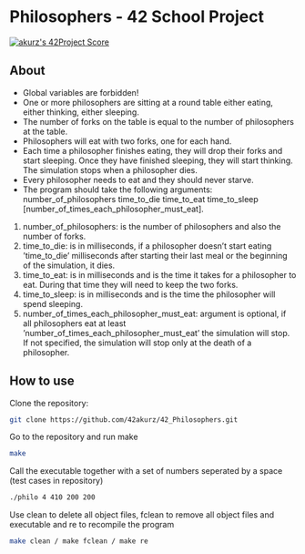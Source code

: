 # Philosophers - 42 School Project

[![akurz's 42Project Score](https://badge42.herokuapp.com/api/project/akurz/Philosophers)](https://github.com/JaeSeoKim/badge42)


## About

* Global variables are forbidden!
* One or more philosophers are sitting at a round table either eating, either thinking, either sleeping.
* The number of forks on the table is equal to the number of philosophers at the table.
* Philosophers will eat with two forks, one for each hand.
* Each time a philosopher finishes eating, they will drop their forks and start sleeping. Once they have finished sleeping, they will start thinking. The simulation stops when a philosopher dies.
* Every philosopher needs to eat and they should never starve.
* The program should take the following arguments:  
number_of_philosophers   time_to_die time_to_eat   time_to_sleep   [number_of_times_each_philosopher_must_eat].  
1. number_of_philosophers: is the number of philosophers and also the number of forks.  
2. time_to_die: is in milliseconds, if a philosopher doesn’t start eating ’time_to_die’ milliseconds after starting their last meal or the beginning of the simulation, it dies.  
3. time_to_eat: is in milliseconds and is the time it takes for a philosopher to eat. During that time they will need to keep the two forks.  
4. time_to_sleep: is in milliseconds and is the time the philosopher will spend sleeping.  
5. number_of_times_each_philosopher_must_eat: argument is optional, if all philosophers eat at least ’number_of_times_each_philosopher_must_eat’ the simulation will stop. If not specified, the simulation will stop only at the death of a philosopher.  

## How to use

Clone the repository:
```bash
git clone https://github.com/42akurz/42_Philosophers.git
```
Go to the repository and run make
```bash
make
```
Call the executable together with a set of numbers seperated by a space (test cases in repository)
```bash
./philo 4 410 200 200
```
Use clean to delete all object files, fclean to remove all object files and executable and re to recompile the program
```bash
make clean / make fclean / make re
```
